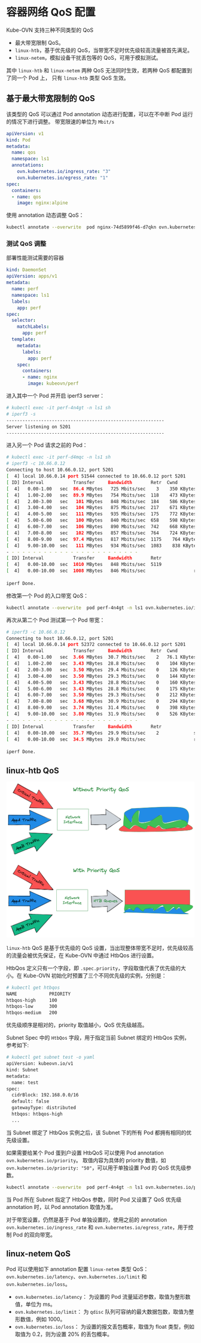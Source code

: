 # 容器网络 QoS 配置

Kube-OVN 支持三种不同类型的 QoS

- 最大带宽限制 QoS。
- `linux-htb`，基于优先级的 QoS，当带宽不足时优先级较高流量被首先满足。
- `linux-netem`，模拟设备干扰丢包等的 QoS，可用于模拟测试。

其中 `linux-htb` 和 `linux-netem` 两种 QoS 无法同时生效，若两种 QoS 都配置到了同一个 Pod 上，
只有 `linux-htb` 类型 QoS 生效。

## 基于最大带宽限制的 QoS

该类型的 QoS 可以通过 Pod annotation 动态进行配置，可以在不中断 Pod 运行的情况下进行调整。
带宽限速的单位为 `Mbit/s`

```yaml
apiVersion: v1
kind: Pod
metadata:
  name: qos
  namespace: ls1
  annotations:
    ovn.kubernetes.io/ingress_rate: "3"
    ovn.kubernetes.io/egress_rate: "1"
spec:
  containers:
  - name: qos
    image: nginx:alpine
```

使用 annotation 动态调整 QoS：

```bash
kubectl annotate --overwrite  pod nginx-74d5899f46-d7qkn ovn.kubernetes.io/ingress_rate=3
```

### 测试 QoS 调整

部署性能测试需要的容器
```yaml
kind: DaemonSet
apiVersion: apps/v1
metadata:
  name: perf
  namespace: ls1
  labels:
    app: perf
spec:
  selector:
    matchLabels:
      app: perf
  template:
    metadata:
      labels:
        app: perf
    spec:
      containers:
      - name: nginx
        image: kubeovn/perf
```

进入其中一个 Pod 并开启 iperf3 server：

```bash
# kubectl exec -it perf-4n4gt -n ls1 sh
# iperf3 -s
-----------------------------------------------------------
Server listening on 5201
-----------------------------------------------------------

```

进入另一个 Pod 请求之前的 Pod：
```bash
# kubectl exec -it perf-d4mqc -n ls1 sh
# iperf3 -c 10.66.0.12
Connecting to host 10.66.0.12, port 5201
[  4] local 10.66.0.14 port 51544 connected to 10.66.0.12 port 5201
[ ID] Interval           Transfer     Bandwidth       Retr  Cwnd
[  4]   0.00-1.00   sec  86.4 MBytes   725 Mbits/sec    3    350 KBytes
[  4]   1.00-2.00   sec  89.9 MBytes   754 Mbits/sec  118    473 KBytes
[  4]   2.00-3.00   sec   101 MBytes   848 Mbits/sec  184    586 KBytes
[  4]   3.00-4.00   sec   104 MBytes   875 Mbits/sec  217    671 KBytes
[  4]   4.00-5.00   sec   111 MBytes   935 Mbits/sec  175    772 KBytes
[  4]   5.00-6.00   sec   100 MBytes   840 Mbits/sec  658    598 KBytes
[  4]   6.00-7.00   sec   106 MBytes   890 Mbits/sec  742    668 KBytes
[  4]   7.00-8.00   sec   102 MBytes   857 Mbits/sec  764    724 KBytes
[  4]   8.00-9.00   sec  97.4 MBytes   817 Mbits/sec  1175    764 KBytes
[  4]   9.00-10.00  sec   111 MBytes   934 Mbits/sec  1083    838 KBytes
- - - - - - - - - - - - - - - - - - - - - - - - -
[ ID] Interval           Transfer     Bandwidth       Retr
[  4]   0.00-10.00  sec  1010 MBytes   848 Mbits/sec  5119             sender
[  4]   0.00-10.00  sec  1008 MBytes   846 Mbits/sec                  receiver

iperf Done.
```

修改第一个 Pod 的入口带宽 QoS：

```bash
kubectl annotate --overwrite  pod perf-4n4gt -n ls1 ovn.kubernetes.io/ingress_rate=30
```

再次从第二个 Pod 测试第一个 Pod 带宽：
```bash
# iperf3 -c 10.66.0.12
Connecting to host 10.66.0.12, port 5201
[  4] local 10.66.0.14 port 52372 connected to 10.66.0.12 port 5201
[ ID] Interval           Transfer     Bandwidth       Retr  Cwnd
[  4]   0.00-1.00   sec  3.66 MBytes  30.7 Mbits/sec    2   76.1 KBytes
[  4]   1.00-2.00   sec  3.43 MBytes  28.8 Mbits/sec    0    104 KBytes
[  4]   2.00-3.00   sec  3.50 MBytes  29.4 Mbits/sec    0    126 KBytes
[  4]   3.00-4.00   sec  3.50 MBytes  29.3 Mbits/sec    0    144 KBytes
[  4]   4.00-5.00   sec  3.43 MBytes  28.8 Mbits/sec    0    160 KBytes
[  4]   5.00-6.00   sec  3.43 MBytes  28.8 Mbits/sec    0    175 KBytes
[  4]   6.00-7.00   sec  3.50 MBytes  29.3 Mbits/sec    0    212 KBytes
[  4]   7.00-8.00   sec  3.68 MBytes  30.9 Mbits/sec    0    294 KBytes
[  4]   8.00-9.00   sec  3.74 MBytes  31.4 Mbits/sec    0    398 KBytes
[  4]   9.00-10.00  sec  3.80 MBytes  31.9 Mbits/sec    0    526 KBytes
- - - - - - - - - - - - - - - - - - - - - - - - -
[ ID] Interval           Transfer     Bandwidth       Retr
[  4]   0.00-10.00  sec  35.7 MBytes  29.9 Mbits/sec    2             sender
[  4]   0.00-10.00  sec  34.5 MBytes  29.0 Mbits/sec                  receiver

iperf Done.
```


## linux-htb QoS

![](../static/priority-qos.png)

`linux-htb` QoS 是基于优先级的 QoS 设置，当出现整体带宽不足时，优先级较高的流量会被优先保证，在 Kube-OVN 中通过 HtbQos 进行设置。

HtbQos 定义只有一个字段，即 `.spec.priority`，字段取值代表了优先级的大小。在 Kube-OVN 初始化时预置了三个不同优先级的实例，分别是：

```bash
# kubectl get htbqos
NAME            PRIORITY
htbqos-high     100
htbqos-low      300
htbqos-medium   200
```
优先级顺序是相对的，priority 取值越小，QoS 优先级越高。

Subnet Spec 中的 `HtbQos` 字段，用于指定当前 Subnet 绑定的 HtbQos 实例，参考如下:

```bash
# kubectl get subnet test -o yaml
apiVersion: kubeovn.io/v1
kind: Subnet
metadata:
  name: test
spec:
  cidrBlock: 192.168.0.0/16
  default: false
  gatewayType: distributed
  htbqos: htbqos-high
  ...
```
当 Subnet 绑定了 HtbQos 实例之后，该 Subnet 下的所有 Pod 都拥有相同的优先级设置。

如果需要给某个 Pod 蛋到户设置 HtbQoS 可以使用 Pod annotation `ovn.kubernetes.io/priority`。
取值内容为具体的 priority 数值，如`ovn.kubernetes.io/priority: "50"`，可以用于单独设置 Pod 的 QoS 优先级参数。

```bash
kubectl annotate --overwrite  pod perf-4n4gt -n ls1 ovn.kubernetes.io/priority=50
```

当 Pod 所在 Subnet 指定了 HtbQos 参数，同时 Pod 又设置了 QoS 优先级 annotation 时，以 Pod annotation 取值为准。

对于带宽设置，仍然是基于 Pod 单独设置的，使用之前的 annotation `ovn.kubernetes.io/ingress_rate` 和 `ovn.kubernetes.io/egress_rate`，用于控制 Pod 的双向带宽。

## linux-netem QoS
Pod 可以使用如下 annotation 配置 `linux-netem` 类型 QoS： `ovn.kubernetes.io/latency`、`ovn.kubernetes.io/limit` 和 
`ovn.kubernetes.io/loss`。

- `ovn.kubernetes.io/latency`： 为设置的 Pod 流量延迟参数，取值为整形数值，单位为 ms。
- `ovn.kubernetes.io/limit`： 为 `qdisc` 队列可容纳的最大数据包数，取值为整形数值，例如 1000。
- `ovn.kubernetes.io/loss`： 为设置的报文丢包概率，取值为 float 类型，例如取值为 0.2，则为设置 20% 的丢包概率。
